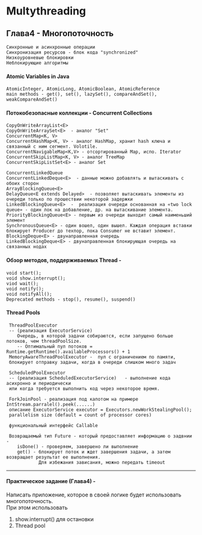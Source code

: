 #    Multythreading 

## Глава4 - Многопоточность
    Синхронные и асинхронные операции  
    Синхронизация ресурсов - блок кода "synchronized"  
    Низкоуровневые блокировки  
    Неблокирующие алгоритмы  
  
####  Atomic Variables in Java  
    AtomicInteger, AtomicLong, AtomicBoolean, AtomicReference  
    main methods - get(), set(), lazySet(), compareAndSet(), weakCompareAndSet()  
    
####  Потокобезопасные коллекции - Concurrent Collections  
    CopyOnWriteArrayList<E>  
    CopyOnWriteArraySet<E>  - аналог "Set"  
    ConcurrentMap<K, V>  
    ConcurrentHashMap<K, V> - аналог HashMap, хранит hash ключа и связанный с ним сегмент. Volotile.
    ConcurrentNavigableMap<K,V> - отсортированный Map, испо. Iterator  
    ConcurrentSkipListMap<K, V> - аналог TreeMap
    ConcurrentSkipListSet<E> - аналог Set  
    
    ConcurrentLinkedQueue    
    ConcurrentLinkedDeque<E>  - данные можно добавлять и вытаскивать с обоих сторон
    ArrayBlockingQueue<E>  
    DelayQueue<E extends Delayed>  - позволяет вытаскивать элементы из очереди только по прошествии некоторой задержки  
    LinkedBlockingQueue<E>  -  реализация очереди основанная на «two lock queue» - один лок на добавление, др. на вытаскивание элемента.  
    PriorityBlockingQueue<E> - первым из очереди выходит самый наименьший элемент
    SynchronousQueue<E> - один вошел, один вышел. Каждая операция вставки блокирует Producer до техпор, пока Consumer не вставит элемент.  
    BlockingDeque<E> - двунаправленная очередь  
    LinkedBlockingDeque<E> - двунаправленная блокирующая очередь на связанных нодах  
    
       
####  Обзор методов, поддерживаемых Thread -
    void start();
    void show.interrupt();
    viod wait();
    void notify();
    void notifyAll();      
    Deprecated methods - stop(), resume(), suspend()  
  

####   Thread Pools  
     
     ThreadPoolExecutor 
     -- (реализация ExecutorService)  
        Очередь, в которой задачи собираются, если запущено больше потоков, чем threadPoolSize.  
        -- Оптимальный пул потоков = Runtime.getRuntime().availableProcessors() + 1  
     MemoryAwareThreadPoolExecutor -  пул с ограничением по памяти,  
     блокирует отправку задачи, когда в очереди слишком много задач  
     
     ScheduledPoolExecutor 
     -- (реализация ScheduledExecutorService)   - выполнение кода асихронно и периодически  
     или когда требуется выполнить код через некоторое время.  
     
     ForkJoinPool - реализация под капотом на примере IntStream.parralel().peek(......)
     описание ExecutorService executor = Executors.newWorkStealingPool();
     parallelism size (default = count of processor cores)
     
     функциональный интерфейс Callable
     
     Возвращаемый тип Future - который предоставляет информацию о задвнии - 
        isDone() - проверяем, завершено ли выполнение
        get() - блокирует поток и ждет завершения задачи, а затем возвращает результат ее выполнения.
                Для избежания зависания, можно передать timeout
        
        
     
  ----------------------------------------------------------------------------------------------------  
  
####  Практическое задание (Глава4) -    
  Написать  приложение, которое в своей логике будет использовать многопоточность.  
  При этом использовать  
  1) show.interrupt() для остановки  
  2) Thread pool
  
  
  
  
  
